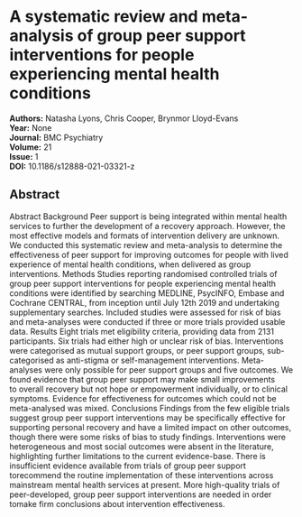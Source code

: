 # A systematic review and meta-analysis of group peer support interventions for people experiencing mental health conditions

**Authors:** Natasha Lyons, Chris Cooper, Brynmor Lloyd-Evans  
**Year:** None  
**Journal:** BMC Psychiatry  
**Volume:** 21  
**Issue:** 1  
**DOI:** 10.1186/s12888-021-03321-z  

## Abstract
Abstract                Background                Peer support is being integrated within mental health services to further the development of a recovery approach. However, the most effective models and formats of intervention delivery are unknown. We conducted this systematic review and meta-analysis to determine the effectiveness of peer support for improving outcomes for people with lived experience of mental health conditions, when delivered as group interventions.                              Methods                Studies reporting randomised controlled trials of group peer support interventions for people experiencing mental health conditions were identified by searching MEDLINE, PsycINFO, Embase and Cochrane CENTRAL, from inception until July 12th 2019 and undertaking supplementary searches. Included studies were assessed for risk of bias and meta-analyses were conducted if three or more trials provided usable data.                              Results                Eight trials met eligibility criteria, providing data from 2131 participants. Six trials had either high or unclear risk of bias. Interventions were categorised as mutual support groups, or peer support groups, sub-categorised as anti-stigma or self-management interventions.                Meta-analyses were only possible for peer support groups and five outcomes. We found evidence that group peer support may make small improvements to overall recovery but not hope or empowerment individually, or to clinical symptoms. Evidence for effectiveness for outcomes which could not be meta-analysed was mixed.                              Conclusions                Findings from the few eligible trials suggest group peer support interventions may be specifically effective for supporting personal recovery and have a limited impact on other outcomes, though there were some risks of bias to study findings. Interventions were heterogeneous and most social outcomes were absent in the literature, highlighting further limitations to the current evidence-base. There is insufficient evidence available from trials of group peer support torecommend the routine implementation of these interventions across mainstream mental health services at present. More high-quality trials of peer-developed, group peer support interventions are needed in order tomake firm conclusions about intervention effectiveness.

